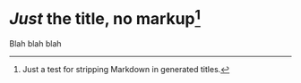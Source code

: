 ---
---

# _Just_ the title, no **markup**[^1]

Blah blah blah

[^1]: Just a test for stripping Markdown in generated titles.
